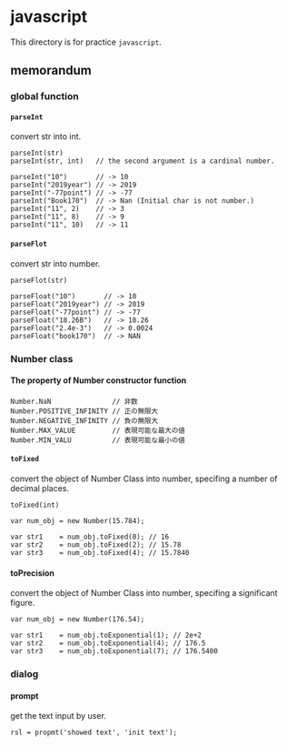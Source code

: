 # javascript
This directory is for practice ``javascript``.

## memorandum

### global function

#### ``parseInt``

convert str into int.
```
parseInt(str)
parseInt(str, int)   // the second argument is a cardinal number.

parseInt("10")       // -> 10
parseInt("2019year") // -> 2019
parseInt("-77point") // -> -77
parseInt("Book170")  // -> Nan (Initial char is not number.)
parseInt("11", 2)    // -> 3
parseInt("11", 8)    // -> 9
parseInt("11", 10)   // -> 11
```

#### ``parseFlot``

convert str into number.
```
parseFlot(str)

parseFloat("10")       // -> 10
parseFloat("2019year") // -> 2019
parseFloat("-77point") // -> -77
parseFloat("18.26B")   // -> 18.26
parseFloat("2.4e-3")   // -> 0.0024
parseFloat("book170")  // -> NAN
```

### Number class

#### The property of Number constructor function

```
Number.NaN               // 非数
Number.POSITIVE_INFINITY // 正の無限大
Number.NEGATIVE_INFINITY // 負の無限大
Number.MAX_VALUE         // 表現可能な最大の値
Number.MIN_VALU          // 表現可能な最小の値
```

#### ``toFixed``
convert the object of Number Class into number, specifing a number of decimal places.

```
toFixed(int)

var num_obj = new Number(15.784);

var str1    = num_obj.toFixed(0); // 16
var str2    = num_obj.toFixed(2); // 15.78
var str3    = num_obj.toFixed(4); // 15.7840
```

#### toPrecision
convert the object of Number Class into number, specifing a significant figure.

```
var num_obj = new Number(176.54);

var str1    = num_obj.toExponential(1); // 2e+2
var str2    = num_obj.toExponential(4); // 176.5
var str3    = num_obj.toExponential(7); // 176.5400
```

### dialog

#### prompt
get the text input by user.

```
rsl = propmt('showed text', 'init text');
```
